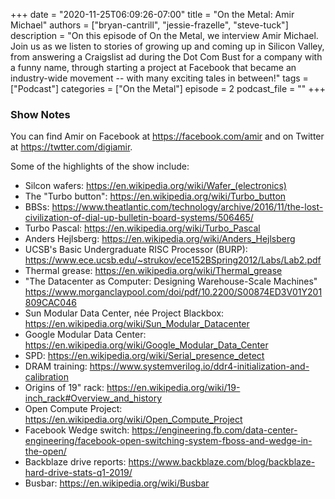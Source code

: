 +++
date = "2020-11-25T06:09:26-07:00"
title = "On the Metal: Amir Michael"
authors = ["bryan-cantrill", "jessie-frazelle", "steve-tuck"]
description = "On this episode of On the Metal, we interview Amir Michael.  Join us as we listen to stories of growing up and coming up in Silicon Valley, from answering a Craigslist ad during the Dot Com Bust for a company with a funny name, through starting a project at Facebook that became an industry-wide movement -- with many exciting tales in between!"
tags = ["Podcast"]
categories = ["On the Metal"]
episode = 2
podcast_file = ""
+++

### Show Notes

You can find Amir on Facebook at https://facebook.com/amir and on Twitter at https://twtter.com/digiamir.

Some of the highlights of the show include: 

- Silcon wafers: https://en.wikipedia.org/wiki/Wafer_(electronics)
- The "Turbo button": https://en.wikipedia.org/wiki/Turbo_button
- BBSs: https://www.theatlantic.com/technology/archive/2016/11/the-lost-civilization-of-dial-up-bulletin-board-systems/506465/
- Turbo Pascal: https://en.wikipedia.org/wiki/Turbo_Pascal
- Anders Hejlsberg: https://en.wikipedia.org/wiki/Anders_Hejlsberg
- UCSB's Basic Undergraduate RISC Processor (BURP): https://www.ece.ucsb.edu/~strukov/ece152BSpring2012/Labs/Lab2.pdf
- Thermal grease: https://en.wikipedia.org/wiki/Thermal_grease
- "The Datacenter as Computer: Designing Warehouse-Scale Machines" https://www.morganclaypool.com/doi/pdf/10.2200/S00874ED3V01Y201809CAC046
- Sun Modular Data Center, née Project Blackbox: https://en.wikipedia.org/wiki/Sun_Modular_Datacenter
- Google Modular Data Center: https://en.wikipedia.org/wiki/Google_Modular_Data_Center
- SPD: https://en.wikipedia.org/wiki/Serial_presence_detect
- DRAM training: https://www.systemverilog.io/ddr4-initialization-and-calibration
- Origins of 19" rack: https://en.wikipedia.org/wiki/19-inch_rack#Overview_and_history
- Open Compute Project: https://en.wikipedia.org/wiki/Open_Compute_Project
- Facebook Wedge switch: https://engineering.fb.com/data-center-engineering/facebook-open-switching-system-fboss-and-wedge-in-the-open/
- Backblaze drive reports: https://www.backblaze.com/blog/backblaze-hard-drive-stats-q1-2019/
- Busbar: https://en.wikipedia.org/wiki/Busbar

